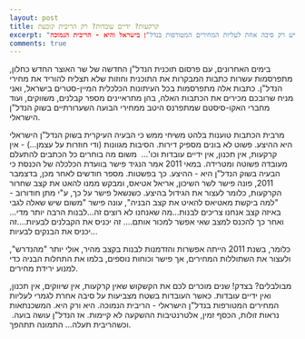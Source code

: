 ```yaml
---
layout: post
title: קרקעות? ידיים עובדות? רק הריבית קובעת
excerpt: "אין קרקעות, אין שיווקים, אין תכנון, ואין ידיים עובדות.... זה קשקוש....יש רק סיבה אחת לעליות המחירים המטורפות בנדל"ן בישראל והיא - הריבית הנמוכה."
comments: true
---
```


בימים האחרונים, עם פרסום תוכנית הנדל"ן החדשה של שר האוצר החדש כחלון, מתפרסמות עשרות כתבות המבקרות את התוכנית וחוזות שלא תצליח להוריד את מחירי הנדל"ן. כתבות אלה מתפרסמות בכל העיתונות הכלכלית המיין-סטרים בישראל, ואני מניח שרובכם מכירים את הכתבות האלה, בהן מתראיינים מספר קבלנים, משווקים, ועוד מחברי האקו-סיסטם שמתפרנס היטב ממחירי הבועה השערורתיים בשוק הנדל"ן הישראלי.

מרבית הכתבות טוענות בלהט משיחי ממש כי הבעיה העיקרית בשוק הנדל"ן הישראלי היא ההיצע. פשוט לא בונים מספיק דירות. הסיבות מגוונות (ודי חוזרות על עצמן...) - אין קרקעות, אין תכנון, אין ידיים עובדות וכו'...  משום מה בוחרים כל הכתבים להתעלם מעובדה פשוטה ומטרידה. במאי 2011 אמר הנגיד פישר בוועדת הכלכלה של הכנסת כי הבעיה בשוק הנדל"ן היא - ההיצע. כך בפשטות. מספר חודשים לאחר מכן, בדצמבר 2011, פונה פישר לשר השיכון, אריאל אטיאס, ומבקש ממנו להאט את קצב שחרור הקרקעות, כלומר לעצור את הגידול בהיצע. כשנשאל פישר על כך, ע"י מתן חודורוב - "למה ביקשת מאטיאס להאיט את קצב הבניה", עונה פישר "משום שיש שאלה לגבי באיזה קצב אנחנו צריכים לבנות...מה שאנחנו לא רוצים זה...לבנות הרבה יותר מדי... ואחר כך להכנס למצב שאי אפשר למכור אותם.... זה יכניס את הקבלנים לבעיות....זה יכניס את הבנקים לבעיות...

כלומר, בשנת 2011 הייתה אפשרות והזדמנות לבנות בקצב מהיר, אולי יותר "מהנדרש", ולעצור את השתוללות המחירים, אך פישר וכוחות נוספים, בלמו את התחלות הבניה כדי למנוע ירידת מחירים.

מבולבלים? בצדק! שנים מוכרים לכם את הקשקוש שאין קרקעות, אין שיווקים, אין תכנון, ואין ידיים עובדות. כאשר העובדות בשטח מצביעות על סיבה אחרת לגמרי לעליות המחירים המטורפות בנדל"ן הישראלי - הריבית הנמוכה. היא ורק היא. המשכנתאות נראות זולות, הכסף זמין, אלטרנטיבות ההשקעה לא קיימות. אז הנדל"ן עושה בועה. וכשהריבית תעלה... התמונה תתהפך.

